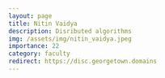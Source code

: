 ```yaml
---
layout: page
title: Nitin Vaidya
description: Disributed algorithms
img: /assets/img/nitin_vaidya.jpeg
importance: 22
category: faculty
redirect: https://disc.georgetown.domains
---
```

